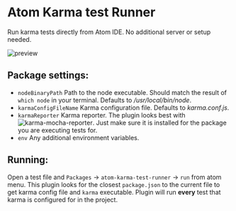# Atom Karma test Runner

Run karma tests directly from Atom IDE. No additional server or setup needed.

![preview](http://recordit.co/LJ2bbiXxQF)

## Package settings:
- `nodeBinaryPath` Path to the node executable. Should match the result of ```which node``` in your terminal. Defaults to */usr/local/bin/node*.
-  `karmaConfigFileName` Karma configuration file. Defaults to *karma.conf.js*.
- `karmaReporter` Karma reporter. The plugin looks best with ![karma-mocha-reporter](https://www.npmjs.com/package/karma-mocha-reporter). Just make sure it is installed for the package you are executing tests for.
- `env` Any additional environment variables.

## Running:
Open a test file  and `Packages` -> `atom-karma-test-runner` -> `run` from atom menu.
This plugin looks for the closest `package.json` to the current file to get karma config file and `karma` executable.
Plugin will run **every** test that karma is configured for in the project.
